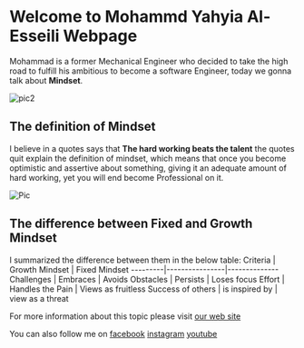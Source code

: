 # Welcome to Mohammd Yahyia Al-Esseili Webpage
Mohammad is a former Mechanical Engineer who decided to take the high road to fulfill his ambitious to become a software Engineer, today we gonna talk about **Mindset**.  

 ![pic2](https://static.joomlart.com/images/blog/2016/october/facebook-covers/Halloween-Facebook-Cover-13.png)


## The definition of Mindset  
I believe in a quotes says that **The hard working beats the talent** the quotes quit explain the definition of mindset, which means that once you become optimistic and assertive about something, giving it an adequate amount of hard working, yet you will end become Professional on it.  

![Pic](https://3kllhk1ibq34qk6sp3bhtox1-wpengine.netdna-ssl.com/wp-content/uploads/2016/08/artboard-17-copy-7@3x-600x480.png)

## The difference between Fixed and Growth Mindset
I summarized the difference between them in the below table:
Criteria | Growth Mindset | Fixed Mindset
---------|----------------|--------------
Challenges | Embraces | Avoids
Obstacles | Persists | Loses focus
Effort | Handles the Pain | Views as fruitless
Success of others | is inspired by | view as a threat

For more information about this topic please visit [our web site](https://www.atlassian.com/blog/inside-atlassian/growth-mindset)



You can also follow me on [facebook](https://www.facebook.com) [instagram](https://www.instagram) [youtube](https://www.youtube.com)


